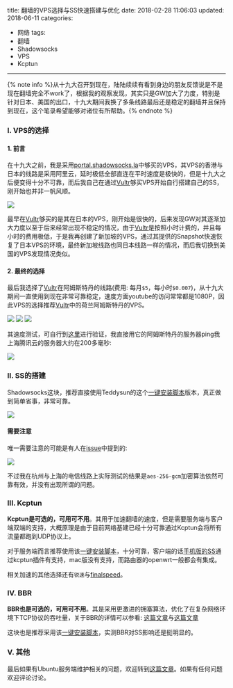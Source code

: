 title: 翻墙的VPS选择与SS快速搭建与优化
date: 2018-02-28 11:06:03
updated: 2018-06-11
categories:
- 网络
tags:
- 翻墙
- Shadowsocks
- VPS
- Kcptun

---

{% note info %}从十九大召开到现在，陆陆续续有看到身边的朋友反馈说是不是现在翻墙完全不work了，根据我的观察发现，其实只是GW加大了力度，特别是针对日本、美国的出口，十九大期间我换了多条线路最后还是稳定的翻墙并且保持到现在，这个笔录希望能够对诸位有所帮助。{% endnote %}

<!-- more -->

### I. VPS的选择

#### 1. 前言

在十九大之前，我是采用[portal.shadowsocks.la](https://portal.shadowsocks.la)中够买的VPS，其VPS的香港与日本的线路是采用阿里云，延时极低全部直连在平时速度是极快的，但是十九大之后便变得十分不可靠，而后我自己在通过[Vultr][vultr_url]够买VPS开始自行搭建自己的SS，刚开始也并非一帆风顺。

![](/img/ss-and-vps-6.png)

最早在[Vultr][vultr_url]够买的是其在日本的VPS，刚开始是很快的，后来发现GW对其逐渐加大力度以至于后来经常出现不稳定的情况，由于[Vultr][vultr_url]是按照小时计费的，并且每小时的费用极低，于是我再创建了新加坡的VPS，通过其提供的Snapshot快速恢复了日本VPS的环境，最终新加坡线路也同日本线路一样的情况，而后我切换到美国的VPS发现情况类似。

#### 2. 最终的选择

最后我选择了[Vultr][vultr_url]在阿姆斯特丹的线路(费用: 每月`$5`，每小时`$0.007`)，从十九大期间一直使用到现在非常可靠稳定，速度方面youtube的访问常常都是1080P，因此VPS的选择推荐[Vultr][vultr_url]中的荷兰阿姆斯特丹的VPS。

![](/img/ss-and-vps-1.png)
![](/img/ss-and-vps-2.png)
![](/img/ss-and-vps-3.png)

其速度测试，可自行到[这里](https://www.vultr.com/faq/#downloadspeedtests)进行验证，我直接用它的阿姆斯特丹的服务器ping我上海腾讯云的服务器大约在200多毫秒:

![](/img/ss-and-vps-7.png)

### II. SS的搭建

Shadowsocks这块，推荐直接使用Teddysun的这个[一键安装脚本](https://teddysun.com/342.html)版本，真正做到简单省事，非常可靠。

![](/img/ss-and-vps-4.png)

#### 需要注意

唯一需要注意的可能是有人在[issue](https://github.com/shadowsocks/shadowsocks-windows/issues/1243)中提到的:

![](/img/ss-and-vps-5.png)

不过我在杭州与上海的电信线路上实际测试的结果是`aes-256-gcm`加密算法依然可靠有效，并没有出现所谓的问题。

### III. Kcptun

**Kcptun是可选的，可用可不用**。其用于加速翻墙的速度，但是需要服务端与客户端双端的支持，大概原理是由于目前网络基建已经十分可靠通过Kcptun会将所有流量都跑到UDP协议上。

对于服务端而言推荐使用该[一键安装脚本](https://blog.kuoruan.com/110.html)，十分可靠，客户端的话[手机版的SS](https://github.com/shadowsocks/shadowsocks-android/releases)通过kcptun插件有支持，mac版没有支持，而路由器的openwrt一般都会有集成。

相关加速的其他选择还有`锐速`与[finalspeed](https://github.com/d1sm/finalspeed)。

### IV. BBR

**BBR也是可选的，可用可不用**。其是采用更激进的拥塞算法，优化了在复杂网络环境下TCP协议的吞吐量，关于BBR的详情可以参看: [这篇文章](https://blog.dreamtobe.cn/tcp-window/)与[这篇文章](https://blog.dreamtobe.cn/network_basic/)

这块也是推荐采用该[一键安装脚本](https://teddysun.com/489.html)，实测BBR对SS影响还是挺明显的。

### V. 其他


最后如果有Ubuntu服务端维护相关的问题，欢迎转到[这篇文章](https://blog.dreamtobe.cn/maintain-website-server/)。如果有任何问题欢迎评论讨论。

[vultr_url]: https://www.vultr.com/?ref=7210853
